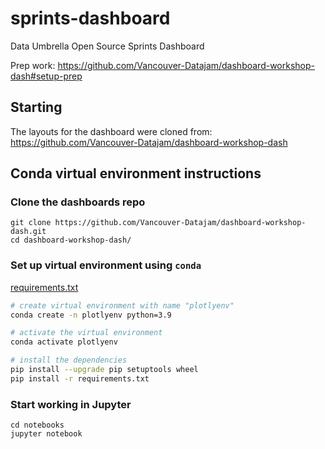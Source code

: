 # sprints-dashboard
Data Umbrella Open Source Sprints Dashboard

Prep work:  https://github.com/Vancouver-Datajam/dashboard-workshop-dash#setup-prep

## Starting
The layouts for the dashboard were cloned from:  
https://github.com/Vancouver-Datajam/dashboard-workshop-dash

## Conda virtual environment instructions

### Clone the dashboards repo
```
git clone https://github.com/Vancouver-Datajam/dashboard-workshop-dash.git
cd dashboard-workshop-dash/
```

### Set up virtual environment using `conda`
[requirements.txt](https://github.com/Vancouver-Datajam/dashboard-workshop-dash/blob/main/requirements.txt)

```bash
# create virtual environment with name "plotlyenv"
conda create -n plotlyenv python=3.9

# activate the virtual environment
conda activate plotlyenv

# install the dependencies
pip install --upgrade pip setuptools wheel
pip install -r requirements.txt
```

### Start working in Jupyter
```
cd notebooks
jupyter notebook
```
